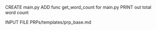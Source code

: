 CREATE main.py
ADD func get_word_count for main.py
PRINT out total word count

INPUT FILE PRPs/templates/prp_base.md
